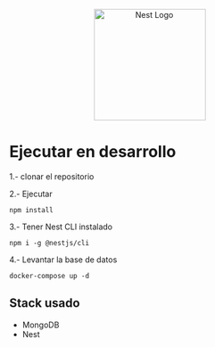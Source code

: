 <p align="center">
  <a href="http://nestjs.com/" target="blank"><img src="https://nestjs.com/img/logo-small.svg" width="200" alt="Nest Logo" /></a>
</p>


# Ejecutar en desarrollo

1.- clonar el repositorio 

2.- Ejecutar 
```
npm install
```
3.- Tener Nest CLI instalado

```
npm i -g @nestjs/cli

```
4.- Levantar la base de datos

```
docker-compose up -d

```


## Stack usado
* MongoDB
* Nest
